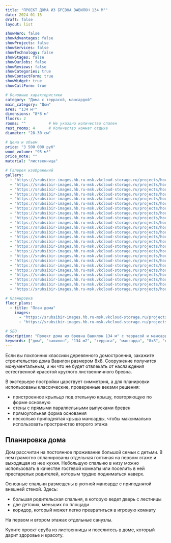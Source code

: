 ```yaml
---
title: "ПРОЕКТ ДОМА ИЗ БРЕВНА ВАВИЛОН 134 М²"
date: 2024-01-15
draft: false
layout: list

showHero: false
showAdvantages: false
showProjects: false
showServices: false
showTechnology: false
showStages: false
showOurJobs: false
showReviews: false
showCategories: true
showContactForm: true
showWidget: true
showCallForm: true

# Основные характеристики
category: "Дома с террасой, мансардой"
main_category: "Дом"
area: "134 м²"
dimensions: "8*8 м"
floors: 2
rooms: ""          # Не указано количество спален
rest_rooms: 4      # Количество комнат отдыха
diameter: "28-30 см"

# Цена и объем
price: "3 500 000 руб"
wood_volume: "95 м³"
price_note: ""
material: "лиственница"

# Галерея изображений
gallery:
  - "https://srubsibir-images.hb.ru-msk.vkcloud-storage.ru/projects/houses/dom-vavilon-134/dom-6.jpg"
  - "https://srubsibir-images.hb.ru-msk.vkcloud-storage.ru/projects/houses/dom-vavilon-134/dom-6-1.jpg"
  - "https://srubsibir-images.hb.ru-msk.vkcloud-storage.ru/projects/houses/dom-vavilon-134/dom-6-2.jpg"
  - "https://srubsibir-images.hb.ru-msk.vkcloud-storage.ru/projects/houses/dom-vavilon-134/dom-6-3.jpg"
  - "https://srubsibir-images.hb.ru-msk.vkcloud-storage.ru/projects/houses/dom-vavilon-134/dom-6-4.jpg"
  - "https://srubsibir-images.hb.ru-msk.vkcloud-storage.ru/projects/houses/dom-vavilon-134/dom-6-5.jpg"
  - "https://srubsibir-images.hb.ru-msk.vkcloud-storage.ru/projects/houses/dom-vavilon-134/dom-6-6.jpg"
  - "https://srubsibir-images.hb.ru-msk.vkcloud-storage.ru/projects/houses/dom-vavilon-134/dom-6-7.jpg"
  - "https://srubsibir-images.hb.ru-msk.vkcloud-storage.ru/projects/houses/dom-vavilon-134/dom-6-8.jpg"
  - "https://srubsibir-images.hb.ru-msk.vkcloud-storage.ru/projects/houses/dom-vavilon-134/dom-6-9.jpg"
  - "https://srubsibir-images.hb.ru-msk.vkcloud-storage.ru/projects/houses/dom-vavilon-134/dom-6-10.jpg"
  - "https://srubsibir-images.hb.ru-msk.vkcloud-storage.ru/projects/houses/dom-vavilon-134/dom-6-11.jpg"
  - "https://srubsibir-images.hb.ru-msk.vkcloud-storage.ru/projects/houses/dom-vavilon-134/dom-6-12.jpg"
  - "https://srubsibir-images.hb.ru-msk.vkcloud-storage.ru/projects/houses/dom-vavilon-134/dom-6-13.jpg"
  - "https://srubsibir-images.hb.ru-msk.vkcloud-storage.ru/projects/houses/dom-vavilon-134/dom-6-14.jpg"
  - "https://srubsibir-images.hb.ru-msk.vkcloud-storage.ru/projects/houses/dom-vavilon-134/dom-6-15.jpg"
  - "https://srubsibir-images.hb.ru-msk.vkcloud-storage.ru/projects/houses/dom-vavilon-134/dom-6-16.jpg"
  - "https://srubsibir-images.hb.ru-msk.vkcloud-storage.ru/projects/houses/dom-vavilon-134/dom-6-18.jpg"
  - "https://srubsibir-images.hb.ru-msk.vkcloud-storage.ru/projects/houses/dom-vavilon-134/dom-6-19.jpg"
  - "https://srubsibir-images.hb.ru-msk.vkcloud-storage.ru/projects/houses/dom-vavilon-134/dom-6-20.jpg"
  - "https://srubsibir-images.hb.ru-msk.vkcloud-storage.ru/projects/houses/dom-vavilon-134/dom-6-21.jpg"
  - "https://srubsibir-images.hb.ru-msk.vkcloud-storage.ru/projects/houses/dom-vavilon-134/dom-6-22.jpg"
  - "https://srubsibir-images.hb.ru-msk.vkcloud-storage.ru/projects/houses/dom-vavilon-134/dom-6-23.jpg"
  - "https://srubsibir-images.hb.ru-msk.vkcloud-storage.ru/projects/houses/dom-vavilon-134/dom-6-24.jpg"

# Планировка
floor_plans:
  - title: "План дома"
    images:
      - "https://srubsibir-images.hb.ru-msk.vkcloud-storage.ru/projects/houses/dom-vavilon-134/dom-6-20.jpg"
      - "https://srubsibir-images.hb.ru-msk.vkcloud-storage.ru/projects/houses/dom-vavilon-134/dom-6-21.jpg"

# SEO
description: "Проект дома из бревна Вавилон 134 м² с террасой и мансардой. Классический дом 8х8 из лиственничного бревна диаметром 28-30 см для большой семьи."
keywords: ["дом", "вавилон", "134 м2", "терраса", "мансарда", "8х8", "лиственница", "классический"]
---
```


Если вы поклонник классики деревянного домостроения, закажите строительство дома Вавилон размером 8х8. Сооружение получится монументальным, и ни что не будет отвлекать от наслаждения естественной красотой круглого лиственничного бревна.

В экстерьере постройки царствует симметрия, а для планировки использованы классические, проверенные веками решения:

* пристроенное крыльцо под отельную крышу, повторяющую по форме основную
* стены с прямыми параллельными выпусками бревен
* прямоугольная форма основания
* несколько приподнятая крыша мансарды, чтобы максимально использовать пространство второго этажа

## Планировка дома

Дом рассчитан на постоянное проживание большой семьи с детьми. В нем грамотно спланированы отдельная гостиная на первом этаже и выходящая из нее кухня. Небольшую спальню в низу можно использовать в качестве гостевой комнаты или поселить в ней престарелых родителей, которым трудно подниматься наверх.

Основные спальни размещены в уютной мансарде с приподнятой внешней стеной. Здесь:

* большая родительская спальня, в которую ведет дверь с лестницы
* две детских, меньших по площади
* коридор, который может легко превратиться в игровую комнату

На первом и втором этажах отдельные санузлы.

Купите проект сруба из лиственницы и поселитесь в доме, который дарит здоровье и красоту.
